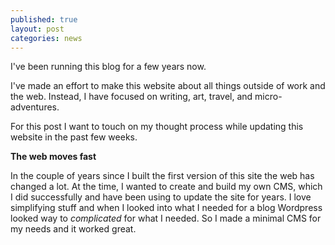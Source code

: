 ```yaml
---
published: true
layout: post
categories: news
---
```


I've been running this blog for a few years now.

I've made an effort to make this website about all things outside of work and the web. Instead, I have focused on writing, art, travel, and micro-adventures.

For this post I want to touch on my thought process while updating this website in the past few weeks.

**The web moves fast**

In the couple of years since I built the first version of this site the web has changed a lot. At the time, I wanted to create and build my own CMS, which I did successfully and have been using to update the site for years. I love simplifying stuff and when I looked into what I needed for a blog Wordpress looked way to _complicated_ for what I needed. So I made a minimal CMS for my needs and it worked great.